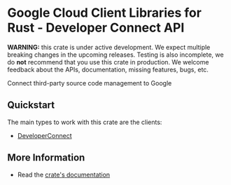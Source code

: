 # Google Cloud Client Libraries for Rust - Developer Connect API

<!-- Code generated by sidekick. DO NOT EDIT. -->

**WARNING:** this crate is under active development. We expect multiple breaking
changes in the upcoming releases. Testing is also incomplete, we do **not**
recommend that you use this crate in production. We welcome feedback about the
APIs, documentation, missing features, bugs, etc.

Connect third-party source code management to Google

## Quickstart

The main types to work with this crate are the clients:

- [DeveloperConnect]

## More Information

- Read the [crate's documentation](https://docs.rs/google-cloud-developerconnect-v1/latest/google-cloud-developerconnect-v1)

[DeveloperConnect]: https://docs.rs/google-cloud-developerconnect-v1/latest/google_cloud_developerconnect_v1/client/struct.DeveloperConnect.html
